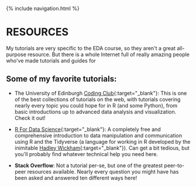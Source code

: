 {% include navigation.html %}

# RESOURCES

My tutorials are very specific to the EDA course, so they aren't a great all-purpose resource. But there is a whole Internet full of really amazing people who've made tutorials and guides for 

## Some of my favorite tutorials:

- The University of Edinburgh [Coding Club](https://ourcodingclub.github.io/){:target="_blank"}: This is one of the best collections of tutorials on the web, with tutorials covering nearly every topic you could hope for in R (and some Python), from basic introductions up to advanced data analysis and visualization. Check it out!

- [R For Data Science](https://r4ds.had.co.nz/index.html){:target="_blank"}: A completely free and comprehensive introduction to data manipulation and communication using R and the Tidyverse (a language for working in R developed by the inimitable [Hadley Wickham](http://hadley.nz/){:target="_blank"}). Can get a bit tedious, but you'll probably find whatever technical help you need here.  

- **Stack Overflow**: Not a tutorial per-se, but one of the greatest peer-to-peer resources available. Nearly every question you might have has been asked and answered ten different ways here!